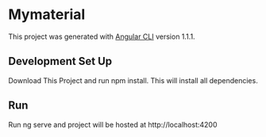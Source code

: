 # Mymaterial

This project was generated with [Angular CLI](https://github.com/angular/angular-cli) version 1.1.1.

## Development Set Up

Download This Project and run npm install. This will install all dependencies.

## Run

Run ng serve and project will be hosted at http://localhost:4200


